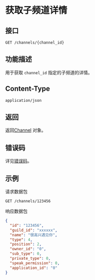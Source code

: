 # 获取子频道详情

## 接口

`GET /channels/{channel_id}`

## 功能描述

用于获取 `channel_id` 指定的子频道的详情。

## Content-Type

`application/json`

## 返回

返回[Channel](model.md#channel) 对象。

## 错误码

详见[错误码](../../../../gateway/error/error.md)。

## 示例

请求数据包

```shell
GET /channels/123456
```

响应数据包

```json
{
  "id": "123456",
  "guild_id": "xxxxxx",
  "name": "很高兴遇见你",
  "type": 4,
  "position": 2,
  "owner_id": "0",
  "sub_type": 0,
  "private_type": 0,
  "speak_permission": 0,
  "application_id": "0"
}
```
